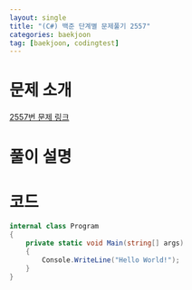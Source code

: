 ```yaml
---
layout: single
title: "(C#) 백준 단계별 문제풀기 2557"
categories: baekjoon
tag: [baekjoon, codingtest]
---
```


# 문제 소개
[2557번 문제 링크](https://www.acmicpc.net/problem/2557)

# 풀이 설명

# 코드

```cs
internal class Program
{
    private static void Main(string[] args)
    {
        Console.WriteLine("Hello World!");
    }
}
```
